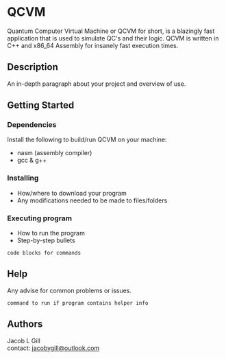 # QCVM

Quantum Computer Virtual Machine or QCVM for short, is a blazingly fast application that is used to simulate QC's and their logic.
QCVM is written in C++ and x86_64 Assembly for insanely fast execution times. 

## Description

An in-depth paragraph about your project and overview of use.

## Getting Started

### Dependencies

Install the following to build/run QCVM on your machine: 
* nasm (assembly compiler)
* gcc & g++

### Installing

* How/where to download your program
* Any modifications needed to be made to files/folders

### Executing program

* How to run the program
* Step-by-step bullets
```
code blocks for commands
```

## Help

Any advise for common problems or issues.
```
command to run if program contains helper info
```

## Authors

Jacob L Gill  
contact: jacobygill@outlook.com
